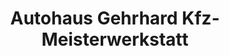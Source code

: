 ---
title: "Autohaus Gehrhard Kfz-Meisterwerkstatt"
url: /muenchen/autohaus-gehrhard-kfz-meisterwerkstatt/
shop: Autowerkstatt
---
